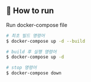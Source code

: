
## 🚀 How to run
Run docker-compose file



```bash
# 최초 빌드 명령어  
$ docker-compose up -d --build

# build 후 실행 명령어 
$ docker-compose up -d

# stop 명령어 
$ docker-compose down 
```
